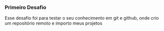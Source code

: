 ### Primeiro Desafio

Esse desafio foi para testar o seu conhecimento em git e github, onde crio um repositório remoto e importo meus projetos
